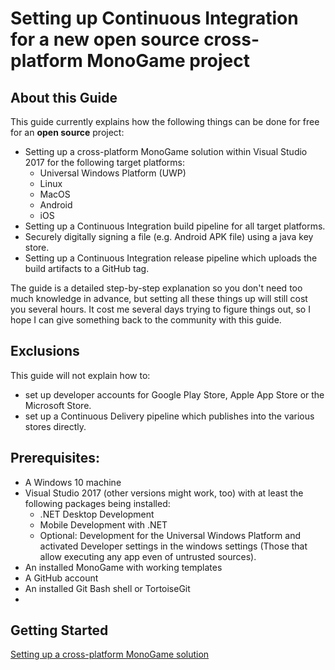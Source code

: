 ﻿# Setting up Continuous Integration for a new open source cross-platform MonoGame project 

## About this Guide
This guide currently explains how the following things can be done for free for an **open source** project:

 - Setting up a cross-platform MonoGame solution within Visual Studio 2017 for the following target platforms:
	 - Universal Windows Platform (UWP)
	 - Linux
	 - MacOS
	 - Android
	 - iOS
 - Setting up a Continuous Integration build pipeline for all target platforms.
 - Securely digitally signing a file (e.g. Android APK file) using a java key store.
 - Setting up a Continuous Integration release pipeline which uploads the build artifacts to a GitHub tag.

The guide is a detailed step-by-step explanation so you don't need too much knowledge in advance, but setting all these things up will still cost you several hours. It cost me several days trying to figure things out, so I hope I can give something back to the community with this guide.
 
## Exclusions
This guide will not explain how to:
- set up developer accounts for Google Play Store, Apple App Store or the Microsoft Store.
- set up a Continuous Delivery pipeline which publishes into the various stores directly.

## Prerequisites:
- A Windows 10 machine
- Visual Studio 2017 (other versions might work, too) with at least the following packages being installed:
  - .NET Desktop Development
  - Mobile Development with .NET
  - Optional: Development for the Universal Windows Platform and activated Developer settings in the windows settings (Those that allow executing any app even of untrusted sources).
- An installed MonoGame with working templates
- A GitHub account
- An installed Git Bash shell or TortoiseGit
- 
## Getting Started
[Setting up a cross-platform MonoGame solution](2_setting_up_a_solution.md)
